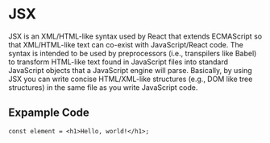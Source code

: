 # JSX

JSX is an XML/HTML-like syntax used by React that extends ECMAScript so that XML/HTML-like text can co-exist with JavaScript/React code. The syntax is intended to be used by preprocessors (i.e., transpilers like Babel) to transform HTML-like text found in JavaScript files into standard JavaScript objects that a JavaScript engine will parse.
Basically, by using JSX you can write concise HTML/XML-like structures (e.g., DOM like tree structures) in the same file as you write JavaScript code.

## Expample Code
```
const element = <h1>Hello, world!</h1>;
```